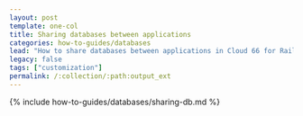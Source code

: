 ```yaml
---
layout: post
template: one-col
title: Sharing databases between applications
categories: how-to-guides/databases
lead: "How to share databases between applications in Cloud 66 for Rails"
legacy: false
tags: ["customization"]
permalink: /:collection/:path:output_ext
---
```

{% include how-to-guides/databases/sharing-db.md %}